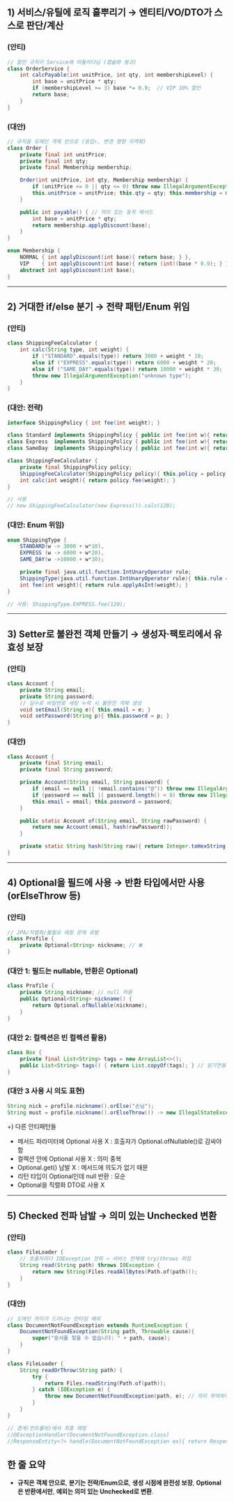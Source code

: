 ## **1) 서비스/유틸에 로직 흩뿌리기 → 엔티티/VO/DTO가 스스로 판단/계산**

### **(안티)**

```java
// 할인 규칙이 Service에 떠돌아다님 (캡슐화 붕괴)
class OrderService {
    int calcPayable(int unitPrice, int qty, int membershipLevel) {
        int base = unitPrice * qty;
        if (membershipLevel >= 3) base *= 0.9;  // VIP 10% 할인
        return base;
    }
}
```

### **(대안)**

```java
// 규칙을 도메인 객체 안으로 (응집↑, 변경 영향 지역화)
class Order {
    private final int unitPrice;
    private final int qty;
    private final Membership membership;

    Order(int unitPrice, int qty, Membership membership) {
        if (unitPrice <= 0 || qty <= 0) throw new IllegalArgumentException();
        this.unitPrice = unitPrice; this.qty = qty; this.membership = membership;
    }

    public int payable() { // 의미 있는 동작 메서드
        int base = unitPrice * qty;
        return membership.applyDiscount(base);
    }
}

enum Membership {
    NORMAL { int applyDiscount(int base){ return base; } },
    VIP    { int applyDiscount(int base){ return (int)(base * 0.9); } };
    abstract int applyDiscount(int base);
}
```

---

## **2) 거대한 if/else 분기 → 전략 패턴/Enum 위임**

### **(안티)**

```java
class ShippingFeeCalculator {
    int calc(String type, int weight) {
        if ("STANDARD".equals(type)) return 3000 + weight * 10;
        else if ("EXPRESS".equals(type)) return 6000 + weight * 20;
        else if ("SAME_DAY".equals(type)) return 10000 + weight * 30;
        throw new IllegalArgumentException("unknown type");
    }
}
```

### **(대안: 전략)**

```java
interface ShippingPolicy { int fee(int weight); }

class Standard implements ShippingPolicy { public int fee(int w){ return 3000 + w*10; } }
class Express  implements ShippingPolicy { public int fee(int w){ return 6000 + w*20; } }
class SameDay  implements ShippingPolicy { public int fee(int w){ return 10000 + w*30; } }

class ShippingFeeCalculator {
    private final ShippingPolicy policy;
    ShippingFeeCalculator(ShippingPolicy policy){ this.policy = policy; }
    int calc(int weight){ return policy.fee(weight); }
}

// 사용
// new ShippingFeeCalculator(new Express()).calc(120);
```

### **(대안: Enum 위임)**

```java
enum ShippingType {
    STANDARD(w -> 3000 + w*10),
    EXPRESS (w -> 6000 + w*20),
    SAME_DAY(w ->10000 + w*30);

    private final java.util.function.IntUnaryOperator rule;
    ShippingType(java.util.function.IntUnaryOperator rule){ this.rule = rule; }
    int fee(int weight){ return rule.applyAsInt(weight); }
}

// 사용: ShippingType.EXPRESS.fee(120);
```

---

## **3) Setter로 불완전 객체 만들기 → 생성자·팩토리에서 유효성 보장**

### **(안티)**

```java
class Account {
    private String email;
    private String password;
    // 실수로 비밀번호 세팅 누락 시 불완전 객체 생성
    void setEmail(String e){ this.email = e; }
    void setPassword(String p){ this.password = p; }
}
```

### **(대안)**

```java
class Account {
    private final String email;
    private final String password;

    private Account(String email, String password) {
        if (email == null || !email.contains("@")) throw new IllegalArgumentException();
        if (password == null || password.length() < 8) throw new IllegalArgumentException();
        this.email = email; this.password = password;
    }

    public static Account of(String email, String rawPassword) {
        return new Account(email, hash(rawPassword));
    }

    private static String hash(String raw){ return Integer.toHexString(raw.hashCode()); }
}
```

---

## **4) Optional을 필드에 사용 → 반환 타입에서만 사용(orElseThrow 등)**

### **(안티)**

```java
// JPA/직렬화/불필요 래핑 문제 유발
class Profile {
    private Optional<String> nickname; // ❌
}
```

### **(대안 1: 필드는 nullable, 반환은 Optional)**

```java
class Profile {
    private String nickname; // null 허용
    public Optional<String> nickname() {
        return Optional.ofNullable(nickname);
    }
}
```

### **(대안 2: 컬렉션은 빈 컬렉션 활용)**

```java
class Box {
    private final List<String> tags = new ArrayList<>();
    public List<String> tags() { return List.copyOf(tags); } // 읽기전용 뷰
}
```

### **(대안 3 사용 시 의도 표현)**

```java
String nick = profile.nickname().orElse("손님");
String must = profile.nickname().orElseThrow(() -> new IllegalStateException("닉네임 없음"));
```

+) 다른 안티패턴들
- 메서드 파라미터에 Optional 사용 X : 호출자가 Optional.ofNullable()로 감싸야 함
- 컬렉션 안에 Optional 사용 X : 의미 중복
- Optional.get() 남발 X : 메서드에 의도가 없기 때문
- 리턴 타입이 Optional인데 null 반환 : 모순
- Optional을 직렬화 DTO로 사용 X

---

## **5) Checked 전파 남발 → 의미 있는 Unchecked 변환**

### **(안티)**

```java
class FileLoader {
    // 호출자마다 IOException 전파 → 서비스 전체에 try/throws 퍼짐
    String read(String path) throws IOException {
        return new String(Files.readAllBytes(Path.of(path)));
    }
}
```

### **(대안)**

```java
// 도메인 의미가 드러나는 런타임 예외
class DocumentNotFoundException extends RuntimeException {
    DocumentNotFoundException(String path, Throwable cause){
        super("문서를 찾을 수 없습니다: " + path, cause);
    }
}

class FileLoader {
    String readOrThrow(String path) {
        try {
            return Files.readString(Path.of(path));
        } catch (IOException e) {
            throw new DocumentNotFoundException(path, e); // 의미 부여하여 변환
        }
    }
}

// 경계(컨트롤러)에서 최종 매핑
//@ExceptionHandler(DocumentNotFoundException.class)
//ResponseEntity<?> handle(DocumentNotFoundException ex){ return ResponseEntity.notFound().build(); }
```

## **한 줄 요약**

- **규칙은 객체 안으로**, **분기는 전략/Enum으로**, **생성 시점에 완전성 보장**, **Optional은 반환에서만**, **예외는 의미 있는 Unchecked로 변환**.

